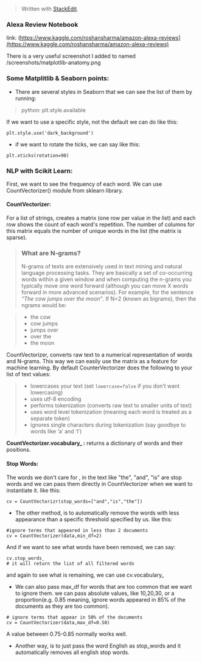 

> Written with [StackEdit](https://stackedit.io/).

### Alexa Review Notebook
link: (https://www.kaggle.com/roshansharma/amazon-alexa-reviews](https://www.kaggle.com/roshansharma/amazon-alexa-reviews)

There is a very useful screenshot I added to named /screenshots/matplotlib-anatomy.png

### Some Matplitlib & Seaborn points:

- There are several styles in Seaborn that we can see the list of them by running:
> python: plt.style.available

If we want to use a specific style, not the default we can do like this:
```
plt.style.use('dark_background')
```
- if we want to rotate the ticks, we can say like this:
```
plt.xticks(rotation=90)
```
### NLP with Scikit Learn:
First, we want to see the frequency of each word. We can use CountVectorizer() module from sklearn library.

#### CountVectorizer:
For a list of strings, creates a matrix (one row per value in the list) and each row shows the count of each word's repetition. 
The number of columns for this matrix equals the number of unique words in the list (the matrix is sparse).

> ### What are N-grams?
> N-grams of texts are extensively used in text mining and natural language processing tasks. They are basically a set of co-occurring words within a given window and when computing the n-grams you typically move one word forward (although you can move X words forward in more advanced scenarios).
> For example, for the sentence  _“The cow jumps over the moon”_. If N=2 (known as bigrams), then the ngrams would be:

>-   the cow
>-   cow jumps
>-   jumps over
>-   over the
>-   the moon


CountVectorizer, converts raw text to a numerical representation of words and N-grams. This way we can easily use the matrix as a feature for machine learning.
By default CounterVectorizer does the following to your list of text values:
> -   lowercases your text (set  `lowercase=false`  if you don’t want lowercasing)
>-   uses utf-8 encoding
>-   performs tokenization (converts raw text to smaller units of text)
>-   uses word level tokenization (meaning each word is treated as a separate token)
>-   ignores single characters during tokenization (say goodbye to words like ‘a’ and ‘I’)

**CountVectorizer.vocabulary_ :** returns a dictionary of words and their positions.

#### Stop Words: 
The words we don't care for , in the text like "the", "and", "is" are stop words and we can pass them directly in CountVectorizer when we want to instantiate it.  like this:
```
cv = CountVectorizr(stop_words=["and","is","the"])
```
- The other method, is to automatically remove the words with less appearance than a specific threshold specified by us. like this:
```
#ignore terms that appeared in less than 2 documents 
cv = CountVectorizer(data,min_df=2)
```
And if we want to see what words have been removed, we can say:
```
cv.stop_words_
# it will return the list of all filtered words
```
and again to see what is remaining, we can use cv.vocabulary_

- We can also pass max_df for words that are too common that we want to ignore them. we can pass absolute values, like 10,20,30, or a proportion(e.g. 0.85 meaning, ignore words appeared in 85% of the documents as they are too common).

```
# ignore terms that appear in 50% of the documents
cv = CountVectorizer(data,max_df=0.50)
```
A value between 0.75-0.85 normally works well.

- Another way, is to just pass the word English as stop_words and it automatically removes all english stop words.

